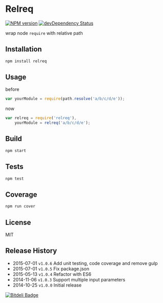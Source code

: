 # Relreq

[![NPM version](https://badge.fury.io/js/relreq.svg)](http://badge.fury.io/js/relreq) [![devDependency Status](https://david-dm.org/LeoAJ/relreq/dev-status.svg)](https://david-dm.org/LeoAJ/relreq#info=devDependencies)

wrap node `require` with relative path

## Installation

```js
npm install relreq
```

## Usage

before

```js
var yourModule = require(path.resolve('a/b/c/d/e'));
```

now

```js
var relreq = require('relreq'),
    yourModule = relreq('a/b/c/d/e');
```

## Build

```js
npm start
```

## Tests

```js
npm test
```

## Coverage

```js
npm run cover
```

## License
MIT

## Release History

* 2015-07-01 `v1.0.6` Add unit testing, code coverage and remove gulp
* 2015-07-01 `v1.0.5` Fix package.json
* 2015-05-13 `v1.0.4` Refactor with ES6
* 2014-11-06 `v1.0.3` Support multiple input parameters
* 2014-10-25 `v1.0.0` Initial release

[![Bitdeli Badge](https://d2weczhvl823v0.cloudfront.net/LeoAJ/relreq/trend.png)](https://bitdeli.com/free "Bitdeli Badge")
